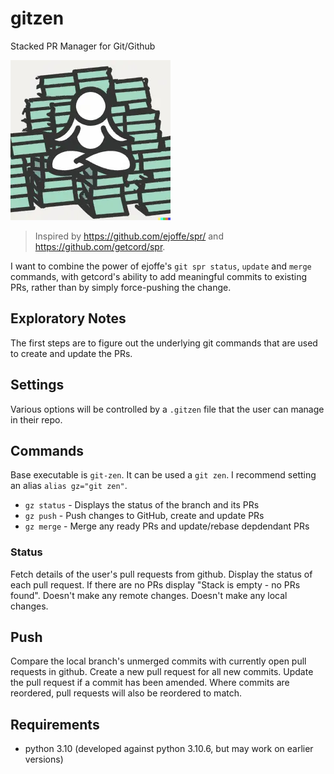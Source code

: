 # gitzen

Stacked PR Manager for Git/Github

![GitZen Logo](./logo/gitzen-logo-256.webp)

> Inspired by <https://github.com/ejoffe/spr/> and <https://github.com/getcord/spr>.

I want to combine the power of ejoffe's `git spr status`, `update` and `merge` commands, with getcord's ability to add meaningful commits to existing PRs, rather than by simply force-pushing the change.

## Exploratory Notes

The first steps are to figure out the underlying git commands that are used to create and update the PRs.

## Settings

Various options will be controlled by a `.gitzen` file that the user can manage in their repo.

## Commands

Base executable is `git-zen`. It can be used a `git zen`. I recommend setting an alias `alias gz="git zen"`.

- `gz status` - Displays the status of the branch and its PRs
- `gz push` - Push changes to GitHub, create and update PRs
- `gz merge` - Merge any ready PRs and update/rebase depdendant PRs

### Status

Fetch details of the user's pull requests from github.
Display the status of each pull request.
If there are no PRs display "Stack is empty - no PRs found".
Doesn't make any remote changes.
Doesn't make any local changes.

## Push

Compare the local branch's unmerged commits with currently open pull requests in github.
Create a new pull request for all new commits.
Update the pull request if a commit has been amended.
Where commits are reordered, pull requests will also be reordered to match.

## Requirements

- python 3.10  (developed against python 3.10.6, but may work on earlier versions)

